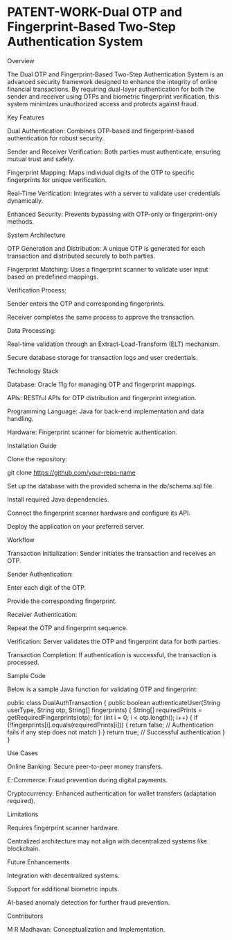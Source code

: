 # PATENT-WORK-Dual OTP and Fingerprint-Based Two-Step Authentication System

Overview

The Dual OTP and Fingerprint-Based Two-Step Authentication System is an advanced security framework designed to enhance the integrity of online financial transactions. By requiring dual-layer authentication for both the sender and receiver using OTPs and biometric fingerprint verification, this system minimizes unauthorized access and protects against fraud.

Key Features

Dual Authentication: Combines OTP-based and fingerprint-based authentication for robust security.

Sender and Receiver Verification: Both parties must authenticate, ensuring mutual trust and safety.

Fingerprint Mapping: Maps individual digits of the OTP to specific fingerprints for unique verification.

Real-Time Verification: Integrates with a server to validate user credentials dynamically.

Enhanced Security: Prevents bypassing with OTP-only or fingerprint-only methods.

System Architecture

OTP Generation and Distribution: A unique OTP is generated for each transaction and distributed securely to both parties.

Fingerprint Matching: Uses a fingerprint scanner to validate user input based on predefined mappings.

Verification Process:

Sender enters the OTP and corresponding fingerprints.

Receiver completes the same process to approve the transaction.

Data Processing:

Real-time validation through an Extract-Load-Transform (ELT) mechanism.

Secure database storage for transaction logs and user credentials.

Technology Stack

Database: Oracle 11g for managing OTP and fingerprint mappings.

APIs: RESTful APIs for OTP distribution and fingerprint integration.

Programming Language: Java for back-end implementation and data handling.

Hardware: Fingerprint scanner for biometric authentication.

Installation Guide

Clone the repository:

git clone https://github.com/your-repo-name

Set up the database with the provided schema in the db/schema.sql file.

Install required Java dependencies.

Connect the fingerprint scanner hardware and configure its API.

Deploy the application on your preferred server.

Workflow

Transaction Initialization: Sender initiates the transaction and receives an OTP.

Sender Authentication:

Enter each digit of the OTP.

Provide the corresponding fingerprint.

Receiver Authentication:

Repeat the OTP and fingerprint sequence.

Verification: Server validates the OTP and fingerprint data for both parties.

Transaction Completion: If authentication is successful, the transaction is processed.

Sample Code

Below is a sample Java function for validating OTP and fingerprint:

public class DualAuthTransaction {
    public boolean authenticateUser(String userType, String otp, String[] fingerprints) {
        String[] requiredPrints = getRequiredFingerprints(otp);
        for (int i = 0; i < otp.length(); i++) {
            if (!fingerprints[i].equals(requiredPrints[i])) {
                return false; // Authentication fails if any step does not match
            }
        }
        return true; // Successful authentication
    }
}

Use Cases

Online Banking: Secure peer-to-peer money transfers.

E-Commerce: Fraud prevention during digital payments.

Cryptocurrency: Enhanced authentication for wallet transfers (adaptation required).

Limitations

Requires fingerprint scanner hardware.

Centralized architecture may not align with decentralized systems like blockchain.

Future Enhancements

Integration with decentralized systems.

Support for additional biometric inputs.

AI-based anomaly detection for further fraud prevention.

Contributors

M R Madhavan: Conceptualization and Implementation.
